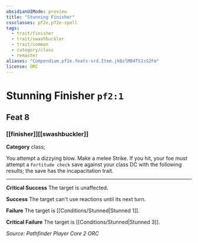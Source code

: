 ```yaml
---
obsidianUIMode: preview
title: "Stunning Finisher"
cssclasses: pf2e,pf2e-spell
tags:
  - trait/finisher
  - trait/swashbuckler
  - trait/common
  - category/class
  - remaster
aliases: "Compendium.pf2e.feats-srd.Item.jkBzlMB4TS1sS2Fm"
license: ORC
---
```

# Stunning Finisher `pf2:1`
## Feat 8
### [[finisher]][[swashbuckler]]

**Category** class; 




You attempt a dizzying blow. Make a melee Strike. If you hit, your foe must attempt a `Fortitude check` save against your class DC with the following results; the save has the incapacitation trait.

* * *

**Critical Success** The target is unaffected.

**Success** The target can't use reactions until its next turn.

**Failure** The target is [[Conditions/Stunned|Stunned 1]].

**Critical Failure** The target is [[Conditions/Stunned|Stunned 3]].

*Source: Pathfinder Player Core 2*
*ORC*